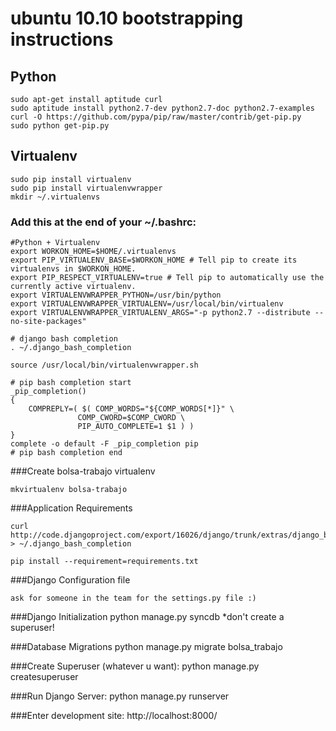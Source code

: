 ubuntu 10.10 bootstrapping instructions
=============

Python
-------

	sudo apt-get install aptitude curl
	sudo aptitude install python2.7-dev python2.7-doc python2.7-examples
	curl -O https://github.com/pypa/pip/raw/master/contrib/get-pip.py
	sudo python get-pip.py

Virtualenv
-------
	sudo pip install virtualenv
	sudo pip install virtualenvwrapper
	mkdir ~/.virtualenvs

### Add this at the end of your ~/.bashrc:
	#Python + Virtualenv
	export WORKON_HOME=$HOME/.virtualenvs
	export PIP_VIRTUALENV_BASE=$WORKON_HOME # Tell pip to create its virtualenvs in $WORKON_HOME.
	export PIP_RESPECT_VIRTUALENV=true # Tell pip to automatically use the currently active virtualenv.
	export VIRTUALENVWRAPPER_PYTHON=/usr/bin/python
	export VIRTUALENVWRAPPER_VIRTUALENV=/usr/local/bin/virtualenv
	export VIRTUALENVWRAPPER_VIRTUALENV_ARGS="-p python2.7 --distribute --no-site-packages"

	# django bash completion
	. ~/.django_bash_completion

	source /usr/local/bin/virtualenvwrapper.sh

	# pip bash completion start
	_pip_completion()
	{
	    COMPREPLY=( $( COMP_WORDS="${COMP_WORDS[*]}" \
		           COMP_CWORD=$COMP_CWORD \
		           PIP_AUTO_COMPLETE=1 $1 ) )
	}
	complete -o default -F _pip_completion pip
	# pip bash completion end


###Create bolsa-trabajo virtualenv

	mkvirtualenv bolsa-trabajo

###Application Requirements

	curl http://code.djangoproject.com/export/16026/django/trunk/extras/django_bash_completion > ~/.django_bash_completion

	pip install --requirement=requirements.txt

###Django Configuration file

	ask for someone in the team for the settings.py file :)

###Django Initialization
	python manage.py syncdb
*don't create a superuser!

###Database Migrations
	python manage.py migrate bolsa_trabajo

###Create Superuser (whatever u want):
	python manage.py createsuperuser

###Run Django Server:
	python manage.py runserver

###Enter development site:
	http://localhost:8000/
